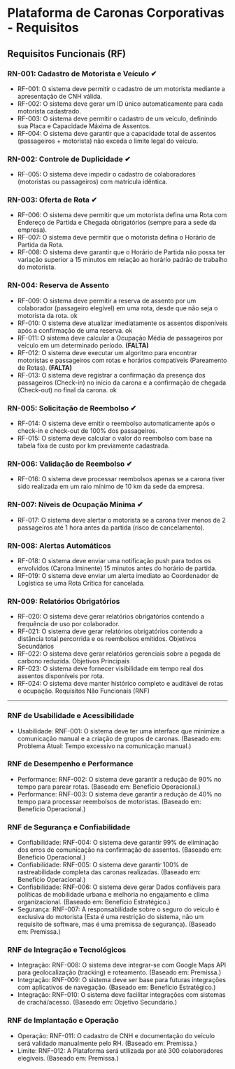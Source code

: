 # Plataforma de Caronas Corporativas - Requisitos

## Requisitos Funcionais (RF)

### RN-001: Cadastro de Motorista e Veículo ✔
- RF-001: O sistema deve permitir o cadastro de um motorista mediante a apresentação de CNH válida.
- RF-002: O sistema deve gerar um ID único automaticamente para cada motorista cadastrado.
- RF-003: O sistema deve permitir o cadastro de um veículo, definindo sua Placa e Capacidade Máxima de Assentos.
- RF-004: O sistema deve garantir que a capacidade total de assentos (passageiros + motorista) não exceda o limite legal do veículo.

### RN-002: Controle de Duplicidade ✔
- RF-005: O sistema deve impedir o cadastro de colaboradores (motoristas ou passageiros) com matrícula idêntica.

### RN-003: Oferta de Rota ✔
- RF-006: O sistema deve permitir que um motorista defina uma Rota com Endereço de Partida e Chegada obrigatórios (sempre para a sede da empresa).
- RF-007: O sistema deve permitir que o motorista defina o Horário de Partida da Rota.
- RF-008: O sistema deve garantir que o Horário de Partida não possa ter variação superior a 15 minutos em relação ao horário padrão de trabalho do motorista.

### RN-004: Reserva de Assento
- RF-009: O sistema deve permitir a reserva de assento por um colaborador (passageiro elegível) em uma rota, desde que não seja o motorista da rota. ok 
- RF-010: O sistema deve atualizar imediatamente os assentos disponíveis após a confirmação de uma reserva. ok
- RF-011: O sistema deve calcular a Ocupação Média de passageiros por veículo em um determinado período. **(FALTA)**
- RF-012: O sistema deve executar um algoritmo para encontrar motoristas e passageiros com rotas e horários compatíveis (Pareamento de Rotas). **(FALTA)**
- RF-013: O sistema deve registrar a confirmação da presença dos passageiros (Check-in) no início da carona e a confirmação de chegada (Check-out) no final da carona. ok

### RN-005: Solicitação de Reembolso ✔
- RF-014: O sistema deve emitir o reembolso automaticamente após o check-in e check-out de 100% dos passageiros.
- RF-015: O sistema deve calcular o valor do reembolso com base na tabela fixa de custo por km previamente cadastrada.

### RN-006: Validação de Reembolso ✔
- RF-016: O sistema deve processar reembolsos apenas se a carona tiver sido realizada em um raio mínimo de 10 km da sede da empresa.


### RN-007: Níveis de Ocupação Mínima ✔
- RF-017: O sistema deve alertar o motorista se a carona tiver menos de 2 passageiros até 1 hora antes da partida (risco de cancelamento). 

### RN-008: Alertas Automáticos
- RF-018: O sistema deve enviar uma notificação push para todos os envolvidos (Carona Iminente) 15 minutos antes do horário de partida.
- RF-019: O sistema deve enviar um alerta imediato ao Coordenador de Logística se uma Rota Crítica for cancelada.

### RN-009: Relatórios Obrigatórios
- RF-020: O sistema deve gerar relatórios obrigatórios contendo a frequência de uso por colaborador.
- RF-021: O sistema deve gerar relatórios obrigatórios contendo a distância total percorrida e os reembolsos emitidos.
Objetivos Secundários
- RF-022: O sistema deve gerar relatórios gerenciais sobre a pegada de carbono reduzida.
Objetivos Principais
- RF-023: O sistema deve fornecer visibilidade em tempo real dos assentos disponíveis por rota.
- RF-024: O sistema deve manter histórico completo e auditável de rotas e ocupação.
Requisitos Não Funcionais (RNF)

-------

### RNF de Usabilidade e Acessibilidade
- Usabilidade: RNF-001: O sistema deve ter uma interface que minimize a comunicação manual e a criação de grupos de caronas. (Baseado em: Problema Atual: Tempo excessivo na comunicação manual.)

### RNF de Desempenho e Performance
- Performance: RNF-002: O sistema deve garantir a redução de 90% no tempo para parear rotas. (Baseado em: Benefício Operacional.)
- Performance: RNF-003: O sistema deve garantir a redução de 40% no tempo para processar reembolsos de motoristas. (Baseado em: Benefício Operacional.)

### RNF de Segurança e Confiabilidade
- Confiabilidade: RNF-004: O sistema deve garantir 99% de eliminação dos erros de comunicação na confirmação de assentos. (Baseado em: Benefício Operacional.)
 - Confiabilidade: RNF-005: O sistema deve garantir 100% de rastreabilidade completa das caronas realizadas. (Baseado em: Benefício Operacional.)
- Confiabilidade: RNF-006: O sistema deve gerar Dados confiáveis para políticas de mobilidade urbana e melhoria no engajamento e clima organizacional. (Baseado em: Benefício Estratégico.)
- Segurança: RNF-007: A responsabilidade sobre o seguro do veículo é exclusiva do motorista (Esta é uma restrição do sistema, não um requisito de software, mas é uma premissa de segurança). (Baseado em: Premissa.)

### RNF de Integração e Tecnológicos
- Integração: RNF-008: O sistema deve integrar-se com Google Maps API para geolocalização (tracking) e roteamento. (Baseado em: Premissa.)
- Integração: RNF-009: O sistema deve ser base para futuras integrações com aplicativos de navegação. (Baseado em: Benefício Estratégico.)
- Integração: RNF-010: O sistema deve facilitar integrações com sistemas de crachá/acesso. (Baseado em: Objetivo Secundário.)

### RNF de Implantação e Operação
- Operação: RNF-011: O cadastro de CNH e documentação do veículo será validado manualmente pelo RH. (Baseado em: Premissa.)
- Limite: RNF-012: A Plataforma será utilizada por até 300 colaboradores elegíveis. (Baseado em: Premissa.)
